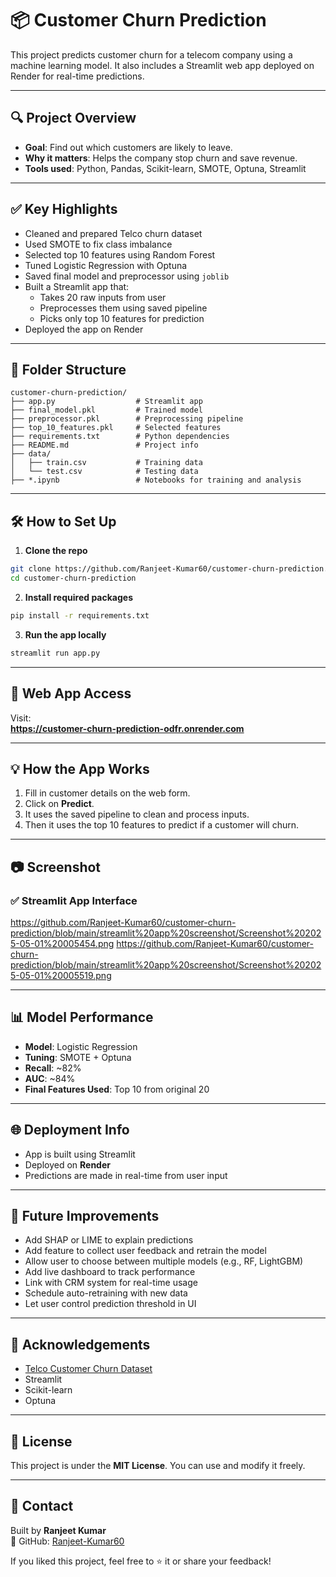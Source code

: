 # 📦 Customer Churn Prediction

This project predicts customer churn for a telecom company using a machine learning model. It also includes a Streamlit web app deployed on Render for real-time predictions.

---

## 🔍 Project Overview

- **Goal**: Find out which customers are likely to leave.
- **Why it matters**: Helps the company stop churn and save revenue.
- **Tools used**: Python, Pandas, Scikit-learn, SMOTE, Optuna, Streamlit

---

## ✅ Key Highlights

- Cleaned and prepared Telco churn dataset
- Used SMOTE to fix class imbalance
- Selected top 10 features using Random Forest
- Tuned Logistic Regression with Optuna
- Saved final model and preprocessor using `joblib`
- Built a Streamlit app that:
  - Takes 20 raw inputs from user
  - Preprocesses them using saved pipeline
  - Picks only top 10 features for prediction
- Deployed the app on Render

---

## 📁 Folder Structure

```
customer-churn-prediction/
├── app.py                  # Streamlit app
├── final_model.pkl         # Trained model
├── preprocessor.pkl        # Preprocessing pipeline
├── top_10_features.pkl     # Selected features
├── requirements.txt        # Python dependencies
├── README.md               # Project info
├── data/
│   ├── train.csv           # Training data
│   └── test.csv            # Testing data
├── *.ipynb                 # Notebooks for training and analysis
```

---

## 🛠 How to Set Up

1. **Clone the repo**
```bash
git clone https://github.com/Ranjeet-Kumar60/customer-churn-prediction.git
cd customer-churn-prediction
```

2. **Install required packages**
```bash
pip install -r requirements.txt
```

3. **Run the app locally**
```bash
streamlit run app.py
```

---

## 🚀 Web App Access

Visit:  
**https://customer-churn-prediction-odfr.onrender.com**  

---

## 💡 How the App Works

1. Fill in customer details on the web form.
2. Click on **Predict**.
3. It uses the saved pipeline to clean and process inputs.
4. Then it uses the top 10 features to predict if a customer will churn.

---

## 📷 Screenshot

### ✅ Streamlit App Interface
https://github.com/Ranjeet-Kumar60/customer-churn-prediction/blob/main/streamlit%20app%20screenshot/Screenshot%202025-05-01%20005454.png
https://github.com/Ranjeet-Kumar60/customer-churn-prediction/blob/main/streamlit%20app%20screenshot/Screenshot%202025-05-01%20005519.png

---

## 📊 Model Performance

- **Model**: Logistic Regression
- **Tuning**: SMOTE + Optuna
- **Recall**: ~82%
- **AUC**: ~84%
- **Final Features Used**: Top 10 from original 20

---

## 🌐 Deployment Info

- App is built using Streamlit
- Deployed on **Render**
- Predictions are made in real-time from user input

---

## 🔮 Future Improvements

- Add SHAP or LIME to explain predictions
- Add feature to collect user feedback and retrain the model
- Allow user to choose between multiple models (e.g., RF, LightGBM)
- Add live dashboard to track performance
- Link with CRM system for real-time usage
- Schedule auto-retraining with new data
- Let user control prediction threshold in UI

---

## 🙌 Acknowledgements

- [Telco Customer Churn Dataset](https://www.kaggle.com/blastchar/telco-customer-churn)  
- Streamlit  
- Scikit-learn  
- Optuna

---

## 📜 License

This project is under the **MIT License**. You can use and modify it freely.

---

## 💬 Contact

Built by **Ranjeet Kumar**  
🔗 GitHub: [Ranjeet-Kumar60](https://github.com/Ranjeet-Kumar60)

If you liked this project, feel free to ⭐ it or share your feedback!
